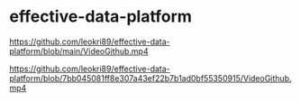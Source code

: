 # effective-data-platform

https://github.com/leokri89/effective-data-platform/blob/main/VideoGithub.mp4

https://github.com/leokri89/effective-data-platform/blob/7bb045081ff8e307a43ef22b7b1ad0bf55350915/VideoGithub.mp4
